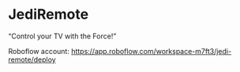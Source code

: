 # JediRemote
“Control your TV with the Force!”

Roboflow account: https://app.roboflow.com/workspace-m7ft3/jedi-remote/deploy
